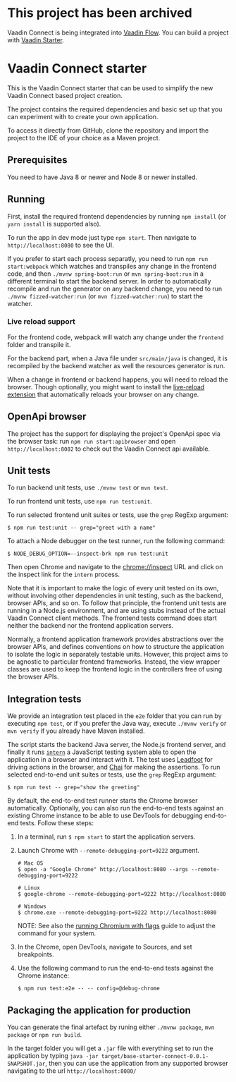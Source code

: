 # This project has been archived

Vaadin Connect is being integrated into [Vaadin Flow](https://github.com/vaadin/flow). You can build a project with [Vaadin Starter](https://vaadin.com/start).

# Vaadin Connect starter

This is the Vaadin Connect starter that can be used to simplify the new Vaadin Connect based project creation.

The project contains the required dependencies and basic set up that you can experiment with to create your own application.

To access it directly from GitHub, clone the repository and import the project to the IDE of your choice as a Maven project.

## Prerequisites

You need to have Java 8 or newer and Node 8 or newer installed.

## Running

First, install the required frontend dependencies by running `npm install` (or `yarn install` is supported also).

To run the app in dev mode just type `npm start`. Then navigate to `http://localhost:8080` to see the UI.

If you prefer to start each process separatly, you need to run `npm run start:webpack` which watches and transpiles
any change in the frontend code, and then `./mvnw spring-boot:run` or `mvn spring-boot:run` in a different terminal 
to start the backend server. In order to automatically recompile and run the generator on any backend change, you need 
to run `./mvnw fizzed-watcher:run` (or `mvn fizzed-watcher:run`) to start the watcher.

### Live reload support

For the frontend code, webpack will watch any change under the `frontend` folder and transpile it.

For the backend part, when a Java file under `src/main/java` is changed, it is recompiled by the backend watcher as well the resources generator is run.

When a change in frontend or backend happens, you will need to reload the browser.
Though optionally, you might want to install the [live-reload extension](http://livereload.com/extensions/) that automatically
reloads your browser on any change.

## OpenApi browser

The project has the support for displaying the project's OpenApi spec via the browser task: run `npm run start:apibrowser`
and open `http://localhost:8082` to check out the Vaadin Connect api available.

## Unit tests

To run backend unit tests, use `./mvnw test` or `mvn test`.

To run frontend unit tests, use `npm run test:unit`.

To run selected frontend unit suites or tests, use the `grep` RegExp argument:

```shell
$ npm run test:unit -- grep="greet with a name"
```

To attach a Node debugger on the test runner, run the following command:

```shell
$ NODE_DEBUG_OPTION=--inspect-brk npm run test:unit
```

Then open Chrome and navigate to the [chrome://inspect](chrome://inspect) URL
and click on the inspect link for the `intern` process.

Note that it is important to make the logic of every unit tested on its own,
without involving other dependencies in unit testing, such as the backend,
browser APIs, and so on. To follow that principle, the frontend unit tests
are running in a Node.js environment, and are using stubs instead of the actual
Vaadin Connect client methods. The frontend tests command does start neither
the backend nor the frontend application servers.

Normally, a frontend application framework provides abstractions over
the browser APIs, and defines conventions on how to structure the application
to isolate the logic in separately testable units. However, this project aims
to be agnostic to particular frontend frameworks. Instead, the view wrapper
classes are used to keep the frontend logic in the controllers free of using
the browser APIs.

## Integration tests

We provide an integration test placed in the `e2e` folder that you can run by executing `npm test`, or
if you prefer the Java way, execute `./mvnw verify` or `mvn verify` if you already have Maven installed.

The script starts the backend Java server, the Node.js frontend server, and finally it runs [`intern`](https://theintern.io/) a JavaScript testing system able to open the application in a browser and interact with it.
The test uses [Leadfoot](https://theintern.io/leadfoot/index.html) for driving actions in the browser,
and [Chai](https://www.chaijs.com/) for making the assertions.
To run selected end-to-end unit suites or tests, use the `grep` RegExp argument:

```shell
$ npm run test -- grep="show the greeting"
```

By default, the end-to-end test runner starts the Chrome browser automatically.
Optionally, you can also run the end-to-end tests against an existing Chrome
instance to be able to use DevTools for debugging end-to-end tests. Follow
these steps:

1. In a terminal, run `$ npm start` to start the application servers.

2. Launch Chrome with `--remote-debugging-port=9222` argument.

    ```shell
    # Mac OS
    $ open -a "Google Chrome" http://localhost:8080 --args --remote-debugging-port=9222

    # Linux
    $ google-chrome --remote-debugging-port=9222 http://localhost:8080

    # Windows
    $ chrome.exe --remote-debugging-port=9222 http://localhost:8080
    ```

    NOTE: See also the [running Chromium with flags](http://www.chromium.org/developers/how-tos/run-chromium-with-flags)
    guide to adjust the command for your system.

3. In the Chrome, open DevTools, navigate to Sources, and set breakpoints.

4. Use the following command to run the end-to-end tests against the Chrome
instance:

    ```shell
    $ npm run test:e2e -- -- config=@debug-chrome
    ```

## Packaging the application for production

You can generate the final artefact by runing either `./mvnw package`, `mvn package` or `npm run build`.

In the target folder you will get a `.jar` file with everything set to run the application by typing
`java -jar target/base-starter-connect-0.0.1-SNAPSHOT.jar`, then you can use the application from any
supported browser navigating to the url `http://localhost:8080/`
